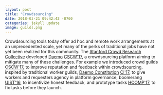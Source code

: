 ```yaml
---
layout: post
title: "Crowdsourcing"
date: 2018-03-21 09:42:42 -0700
categories: jekyll update
image: guilds.png
---
```


Crowdsourcing tools today offer ad hoc and remote work arrangements at an unprecedented scale, yet many of the perks of traditional jobs have not yet been realized for this community. The <a href="http://crowdresearch.stanford.edu" >Stanford Crowd Research Collective</a> developed <a href="http://www.daemo.org" >Daemo</a> <a class="button smallCaps" href="http://hci.stanford.edu/publications/2017/crowdguilds/CSCWDemo.pdf" >CSCW'17</a>, a crowdsourcing platform aiming to mitigate many of these challenges. For example we introduced crowd guilds <a class="button smallCaps" href="http://hci.stanford.edu/publications/2017/crowdguilds/guilds.pdf" >CSCW'17</a>, to improve reputation and feedback within crowdsourcing, inspired by traditional worker guilds, <a href="https://crowdresearch.github.io/open-gov/constitution/2016/11/21/constitution.html" >Daemo Constitution</a> <a class="button smallCaps" href="http://collectiveintelligenceconference.org" >CI'17</a>, to give workers and requesters agency in platform governance, boomerang <a class="button smallCaps" href="http://hci.stanford.edu/publications/2016/boomerang/boomerang-uist.pdf" >UIST'16</a>, to incentivize honest feedback, and prototype tasks <a class="button smallCaps" href="https://arxiv.org/pdf/1707.05645.pdf" >HCOMP'17</a>, to fix tasks before they launch.
